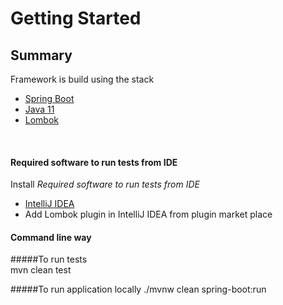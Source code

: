 # Getting Started


## Summary

Framework is build using the stack
* [Spring Boot](https://spring.io/projects/spring-boot)
* [Java 11](https://www.oracle.com/java/technologies/javase-jdk11-downloads.html)
* [Lombok](https://projectlombok.org/)

<br>

#### Required software to run tests from IDE
Install *Required software to run tests from IDE* 
* [IntelliJ IDEA](https://www.jetbrains.com/de-de/idea/)
* Add Lombok plugin in IntelliJ IDEA from plugin market place

#### Command line way
#####To run tests     
        mvn clean test
        
#####To run application locally
        ./mvnw clean spring-boot:run

